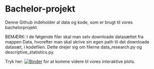 # Bachelor-projekt
Denne Github indeholder al data og kode, som er brugt til vores bachelorprojekt

BEMÆRK: 
I de følgende filer skal man selv downloade datasættet fra mappen Data, hvorefter man skal skrive sin egen path til det downloade datasæt, i kodefilen. Dette drejer sig om filerne data_research.py og descriptive_statistics.py. 

Tryk her: [![Binder](https://mybinder.org/badge_logo.svg)](https://mybinder.org/v2/gh/Jona327a/Bachelor-projekt/main?labpath=Interaktivt%20plot%2Finteractive_plot.ipynb) for at komme videre til vores interaktive plots.
